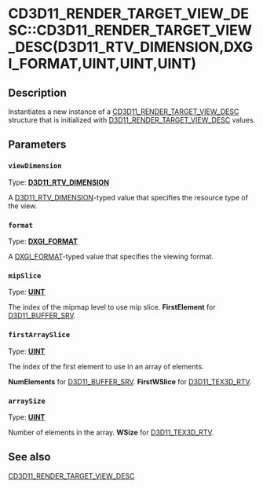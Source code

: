 # CD3D11_RENDER_TARGET_VIEW_DESC::CD3D11_RENDER_TARGET_VIEW_DESC(D3D11_RTV_DIMENSION,DXGI_FORMAT,UINT,UINT,UINT)

## Description

Instantiates a new instance of a [CD3D11_RENDER_TARGET_VIEW_DESC](https://learn.microsoft.com/previous-versions/windows/desktop/legacy/jj151668(v=vs.85)) structure that is initialized with [D3D11_RENDER_TARGET_VIEW_DESC](https://learn.microsoft.com/windows/desktop/api/d3d11/ns-d3d11-d3d11_render_target_view_desc) values.

## Parameters

### `viewDimension`

Type: **[D3D11_RTV_DIMENSION](https://learn.microsoft.com/windows/desktop/api/d3d11/ne-d3d11-d3d11_rtv_dimension)**

A [D3D11_RTV_DIMENSION](https://learn.microsoft.com/windows/desktop/api/d3d11/ne-d3d11-d3d11_rtv_dimension)-typed value that specifies the resource type of the view.

### `format`

Type: **[DXGI_FORMAT](https://learn.microsoft.com/windows/desktop/api/dxgiformat/ne-dxgiformat-dxgi_format)**

A [DXGI_FORMAT](https://learn.microsoft.com/windows/desktop/api/dxgiformat/ne-dxgiformat-dxgi_format)-typed value that specifies the viewing format.

### `mipSlice`

Type: **[UINT](https://learn.microsoft.com/windows/desktop/WinProg/windows-data-types)**

The index of the mipmap level to use mip slice. **FirstElement** for [D3D11_BUFFER_SRV](https://learn.microsoft.com/windows/desktop/api/d3d11/ns-d3d11-d3d11_buffer_srv).

### `firstArraySlice`

Type: **[UINT](https://learn.microsoft.com/windows/desktop/WinProg/windows-data-types)**

The index of the first element to use in an array of elements.

**NumElements** for [D3D11_BUFFER_SRV](https://learn.microsoft.com/windows/desktop/api/d3d11/ns-d3d11-d3d11_buffer_srv). **FirstWSlice** for [D3D11_TEX3D_RTV](https://learn.microsoft.com/windows/desktop/api/d3d11/ns-d3d11-d3d11_tex3d_rtv).

### `arraySize`

Type: **[UINT](https://learn.microsoft.com/windows/desktop/WinProg/windows-data-types)**

Number of elements in the array. **WSize** for [D3D11_TEX3D_RTV](https://learn.microsoft.com/windows/desktop/api/d3d11/ns-d3d11-d3d11_tex3d_rtv).

## See also

[CD3D11_RENDER_TARGET_VIEW_DESC](https://learn.microsoft.com/previous-versions/windows/desktop/legacy/jj151668(v=vs.85))